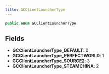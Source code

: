 ```yaml
---
title: GCClientLauncherType
---
```


```csharp
public enum GCClientLauncherType
```

## Fields

- **GCClientLauncherType_DEFAULT**: 0
- **GCClientLauncherType_PERFECTWORLD**: 1
- **GCClientLauncherType_SOURCE2**: 3
- **GCClientLauncherType_STEAMCHINA**: 2

